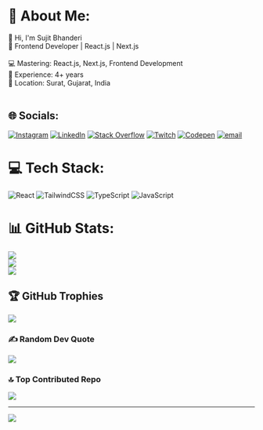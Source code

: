 # 💫 About Me:
👋 Hi, I'm Sujit Bhanderi<br>🚀 Frontend Developer | React.js | Next.js<br><br>💻 Mastering: React.js, Next.js, Frontend Development<br>📅 Experience: 4+ years<br>📍 Location: Surat, Gujarat, India<br><br>


## 🌐 Socials:
[![Instagram](https://img.shields.io/badge/Instagram-%23E4405F.svg?logo=Instagram&logoColor=white)](https://instagram.com/mr_sujit_111) [![LinkedIn](https://img.shields.io/badge/LinkedIn-%230077B5.svg?logo=linkedin&logoColor=white)](https://linkedin.com/in/sujit-bhanderi331) [![Stack Overflow](https://img.shields.io/badge/-Stackoverflow-FE7A16?logo=stack-overflow&logoColor=white)](https://stackoverflow.com/users/sujit-bhanderi) [![Twitch](https://img.shields.io/badge/Twitch-%239146FF.svg?logo=Twitch&logoColor=white)](https://twitch.tv/sujitbhanderi299) [![Codepen](https://img.shields.io/badge/Codepen-000000?logo=codepen&logoColor=white)](https://codepen.io/mr-sujit-111) [![email](https://img.shields.io/badge/Email-D14836?logo=gmail&logoColor=white)](mailto:sujitbhanderi11@gmail.com) 

# 💻 Tech Stack:
![React](https://img.shields.io/badge/react-%2320232a.svg?style=for-the-badge&logo=react&logoColor=%2361DAFB) ![TailwindCSS](https://img.shields.io/badge/tailwindcss-%2338B2AC.svg?style=for-the-badge&logo=tailwind-css&logoColor=white) ![TypeScript](https://img.shields.io/badge/typescript-%23007ACC.svg?style=for-the-badge&logo=typescript&logoColor=white) ![JavaScript](https://img.shields.io/badge/javascript-%23323330.svg?style=for-the-badge&logo=javascript&logoColor=%23F7DF1E)
# 📊 GitHub Stats:
![](https://github-readme-stats.vercel.app/api?username=Mr-sujit-111&theme=dark&hide_border=false&include_all_commits=true&count_private=true)<br/>
![](https://github-readme-streak-stats.herokuapp.com/?user=Mr-sujit-111&theme=dark&hide_border=false)<br/>
![](https://github-readme-stats.vercel.app/api/top-langs/?username=Mr-sujit-111&theme=dark&hide_border=false&include_all_commits=true&count_private=true&layout=compact)

## 🏆 GitHub Trophies
![](https://github-profile-trophy.vercel.app/?username=Mr-sujit-111&theme=radical&no-frame=true&no-bg=false&margin-w=4)

### ✍️ Random Dev Quote
![](https://quotes-github-readme.vercel.app/api?type=horizontal&theme=dark)

### 🔝 Top Contributed Repo
![](https://github-contributor-stats.vercel.app/api?username=Mr-sujit-111&limit=5&theme=dark&combine_all_yearly_contributions=true)

---
[![](https://visitcount.itsvg.in/api?id=Mr-sujit-111&icon=0&color=12)](https://visitcount.itsvg.in)

<!-- Proudly created with GPRM ( https://gprm.itsvg.in ) -->